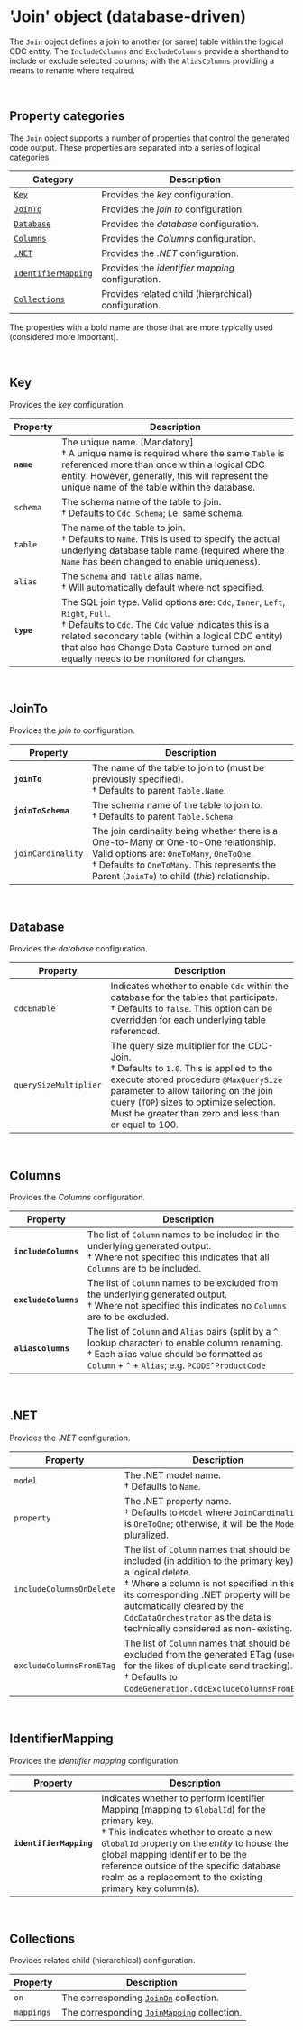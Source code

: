 # 'Join' object (database-driven)

The `Join` object defines a join to another (or same) table within the logical CDC entity.  The `IncludeColumns` and `ExcludeColumns` provide a shorthand to include or exclude selected columns; with the `AliasColumns` providing a means to rename where required.

<br/>

## Property categories
The `Join` object supports a number of properties that control the generated code output. These properties are separated into a series of logical categories.

Category | Description
-|-
[`Key`](#Key) | Provides the _key_ configuration.
[`JoinTo`](#JoinTo) | Provides the _join to_ configuration.
[`Database`](#Database) | Provides the _database_ configuration.
[`Columns`](#Columns) | Provides the _Columns_ configuration.
[`.NET`](#NET) | Provides the _.NET_ configuration.
[`IdentifierMapping`](#IdentifierMapping) | Provides the _identifier mapping_ configuration.
[`Collections`](#Collections) | Provides related child (hierarchical) configuration.

The properties with a bold name are those that are more typically used (considered more important).

<br/>

## Key
Provides the _key_ configuration.

Property | Description
-|-
**`name`** | The unique name. [Mandatory]<br/>&dagger; A unique name is required where the same `Table` is referenced more than once within a logical CDC entity. However, generally, this will represent the unique name of the table within the database.
`schema` | The schema name of the table to join.<br/>&dagger; Defaults to `Cdc.Schema`; i.e. same schema.
`table` | The name of the table to join.<br/>&dagger; Defaults to `Name`. This is used to specify the actual underlying database table name (required where the `Name` has been changed to enable uniqueness).
`alias` | The `Schema` and `Table` alias name.<br/>&dagger; Will automatically default where not specified.
**`type`** | The SQL join type. Valid options are: `Cdc`, `Inner`, `Left`, `Right`, `Full`.<br/>&dagger; Defaults to `Cdc`. The `Cdc` value indicates this is a related secondary table (within a logical CDC entity) that also has Change Data Capture turned on and equally needs to be monitored for changes.

<br/>

## JoinTo
Provides the _join to_ configuration.

Property | Description
-|-
**`joinTo`** | The name of the table to join to (must be previously specified).<br/>&dagger; Defaults to parent `Table.Name`.
**`joinToSchema`** | The schema name of the table to join to.<br/>&dagger; Defaults to parent `Table.Schema`.
`joinCardinality` | The join cardinality being whether there is a One-to-Many or One-to-One relationship. Valid options are: `OneToMany`, `OneToOne`.<br/>&dagger; Defaults to `OneToMany`. This represents the Parent (`JoinTo`) to child (_this_) relationship.

<br/>

## Database
Provides the _database_ configuration.

Property | Description
-|-
`cdcEnable` | Indicates whether to enable `Cdc` within the database for the tables that participate.<br/>&dagger; Defaults to `false`. This option can be overridden for each underlying table referenced.
`querySizeMultiplier` | The query size multiplier for the CDC-Join.<br/>&dagger; Defaults to `1.0`. This is applied to the execute stored procedure `@MaxQuerySize` parameter to allow tailoring on the join query (`TOP`) sizes to optimize selection. Must be greater than zero and less than or equal to 100.

<br/>

## Columns
Provides the _Columns_ configuration.

Property | Description
-|-
**`includeColumns`** | The list of `Column` names to be included in the underlying generated output.<br/>&dagger; Where not specified this indicates that all `Columns` are to be included.
**`excludeColumns`** | The list of `Column` names to be excluded from the underlying generated output.<br/>&dagger; Where not specified this indicates no `Columns` are to be excluded.
**`aliasColumns`** | The list of `Column` and `Alias` pairs (split by a `^` lookup character) to enable column renaming.<br/>&dagger; Each alias value should be formatted as `Column` + `^` + `Alias`; e.g. `PCODE^ProductCode`

<br/>

## .NET
Provides the _.NET_ configuration.

Property | Description
-|-
`model` | The .NET model name.<br/>&dagger; Defaults to `Name`.
`property` | The .NET property name.<br/>&dagger; Defaults to `Model` where `JoinCardinality` is `OneToOne`; otherwise, it will be the `Model` pluralized.
`includeColumnsOnDelete` | The list of `Column` names that should be included (in addition to the primary key) for a logical delete.<br/>&dagger; Where a column is not specified in this list its corresponding .NET property will be automatically cleared by the `CdcDataOrchestrator` as the data is technically considered as non-existing.
`excludeColumnsFromETag` | The list of `Column` names that should be excluded from the generated ETag (used for the likes of duplicate send tracking).<br/>&dagger; Defaults to `CodeGeneration.CdcExcludeColumnsFromETag`.

<br/>

## IdentifierMapping
Provides the _identifier mapping_ configuration.

Property | Description
-|-
**`identifierMapping`** | Indicates whether to perform Identifier Mapping (mapping to `GlobalId`) for the primary key.<br/>&dagger; This indicates whether to create a new `GlobalId` property on the _entity_ to house the global mapping identifier to be the reference outside of the specific database realm as a replacement to the existing primary key column(s).

<br/>

## Collections
Provides related child (hierarchical) configuration.

Property | Description
-|-
`on` | The corresponding [`JoinOn`](joinon.md) collection.
`mappings` | The corresponding [`JoinMapping`](joinmapping.md) collection.

